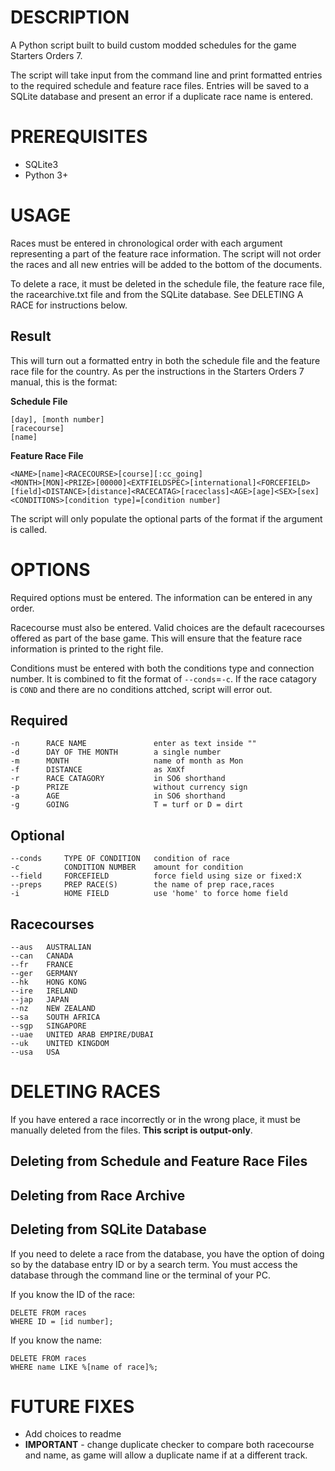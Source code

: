 # DESCRIPTION
A Python script built to build custom modded schedules for the game Starters Orders 7.  

The script will take input from the command line and print formatted entries to the required schedule and feature race files. Entries will be saved to a SQLite database and present an error if a duplicate race name is entered.

# PREREQUISITES

* SQLite3
* Python 3+

# USAGE
Races must be entered in chronological order with each argument representing a part of the feature race information. The script will not order the races and all new entries will be added to the bottom of the documents.

To delete a race, it must be deleted in the schedule file, the feature race file, the racearchive.txt file and from the SQLite database. See DELETING A RACE for instructions below.

## Result

This will turn out a formatted entry in both the schedule file and the feature race file for the country. As per the instructions in the Starters Orders 7 manual, this is the format:

**Schedule File**  
```
[day], [month number]
[racecourse]
[name]
```

**Feature Race File**  
```
<NAME>[name]<RACECOURSE>[course][:cc_going]
<MONTH>[MON]<PRIZE>[00000]<EXTFIELDSPEC>[international]<FORCEFIELD>[field]<DISTANCE>[distance]<RACECATAG>[raceclass]<AGE>[age]<SEX>[sex]<CONDITIONS>[condition type]=[condition number]
```

The script will only populate the optional parts of the format if the argument is called.

# OPTIONS

Required options must be entered. The information can be entered in any order. 

Racecourse must also be entered. Valid choices are the default racecourses offered as part of the base game. This will ensure that the feature race information is printed to the right file.

Conditions must be entered with both the conditions type and connection number. It is combined to fit the format of ```--conds```=```-c```. If the race catagory is ```COND``` and there are no conditions attched, script will error out.

## Required
```
-n      RACE NAME               enter as text inside ""
-d      DAY OF THE MONTH        a single number
-m      MONTH                   name of month as Mon
-f      DISTANCE                as XmXf
-r      RACE CATAGORY           in SO6 shorthand
-p      PRIZE                   without currency sign
-a      AGE                     in SO6 shorthand
-g      GOING                   T = turf or D = dirt
```

## Optional
```
--conds     TYPE OF CONDITION   condition of race
-c          CONDITION NUMBER    amount for condition
--field     FORCEFIELD          force field using size or fixed:X
--preps     PREP RACE(S)        the name of prep race,races
-i          HOME FIELD          use 'home' to force home field
```

## Racecourses
```
--aus   AUSTRALIAN
--can   CANADA
--fr    FRANCE
--ger   GERMANY
--hk    HONG KONG
--ire   IRELAND
--jap   JAPAN
--nz    NEW ZEALAND
--sa    SOUTH AFRICA
--sgp   SINGAPORE
--uae   UNITED ARAB EMPIRE/DUBAI
--uk    UNITED KINGDOM
--usa   USA
```

# DELETING RACES
If you have entered a race incorrectly or in the wrong place, it must be manually deleted from the files. **This script is output-only**. 

## Deleting from Schedule and Feature Race Files

## Deleting from Race Archive

## Deleting from SQLite Database

If you need to delete a race from the database, you have the option of doing so by the database entry ID or by a search term. You must access the database through the command line or the terminal of your PC.

If you know the ID of the race:
```
DELETE FROM races
WHERE ID = [id number];
```
If you know the name:
```
DELETE FROM races
WHERE name LIKE %[name of race]%;
```

# FUTURE FIXES
- Add choices to readme
- **IMPORTANT** - change duplicate checker to compare both racecourse and name, as game will allow a duplicate name if at a different track.
